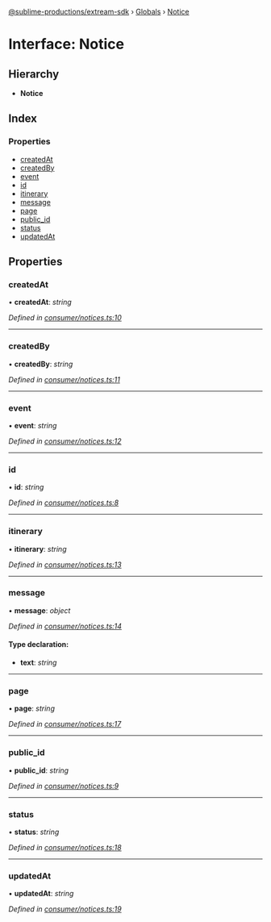 [@sublime-productions/extream-sdk](../README.md) › [Globals](../globals.md) › [Notice](notice.md)

# Interface: Notice

## Hierarchy

* **Notice**

## Index

### Properties

* [createdAt](notice.md#createdat)
* [createdBy](notice.md#createdby)
* [event](notice.md#event)
* [id](notice.md#id)
* [itinerary](notice.md#itinerary)
* [message](notice.md#message)
* [page](notice.md#page)
* [public_id](notice.md#public_id)
* [status](notice.md#status)
* [updatedAt](notice.md#updatedat)

## Properties

###  createdAt

• **createdAt**: *string*

*Defined in [consumer/notices.ts:10](https://github.com/Extream-SaaS/ex-sdk/blob/ed34b16/src/consumer/notices.ts#L10)*

___

###  createdBy

• **createdBy**: *string*

*Defined in [consumer/notices.ts:11](https://github.com/Extream-SaaS/ex-sdk/blob/ed34b16/src/consumer/notices.ts#L11)*

___

###  event

• **event**: *string*

*Defined in [consumer/notices.ts:12](https://github.com/Extream-SaaS/ex-sdk/blob/ed34b16/src/consumer/notices.ts#L12)*

___

###  id

• **id**: *string*

*Defined in [consumer/notices.ts:8](https://github.com/Extream-SaaS/ex-sdk/blob/ed34b16/src/consumer/notices.ts#L8)*

___

###  itinerary

• **itinerary**: *string*

*Defined in [consumer/notices.ts:13](https://github.com/Extream-SaaS/ex-sdk/blob/ed34b16/src/consumer/notices.ts#L13)*

___

###  message

• **message**: *object*

*Defined in [consumer/notices.ts:14](https://github.com/Extream-SaaS/ex-sdk/blob/ed34b16/src/consumer/notices.ts#L14)*

#### Type declaration:

* **text**: *string*

___

###  page

• **page**: *string*

*Defined in [consumer/notices.ts:17](https://github.com/Extream-SaaS/ex-sdk/blob/ed34b16/src/consumer/notices.ts#L17)*

___

###  public_id

• **public_id**: *string*

*Defined in [consumer/notices.ts:9](https://github.com/Extream-SaaS/ex-sdk/blob/ed34b16/src/consumer/notices.ts#L9)*

___

###  status

• **status**: *string*

*Defined in [consumer/notices.ts:18](https://github.com/Extream-SaaS/ex-sdk/blob/ed34b16/src/consumer/notices.ts#L18)*

___

###  updatedAt

• **updatedAt**: *string*

*Defined in [consumer/notices.ts:19](https://github.com/Extream-SaaS/ex-sdk/blob/ed34b16/src/consumer/notices.ts#L19)*
